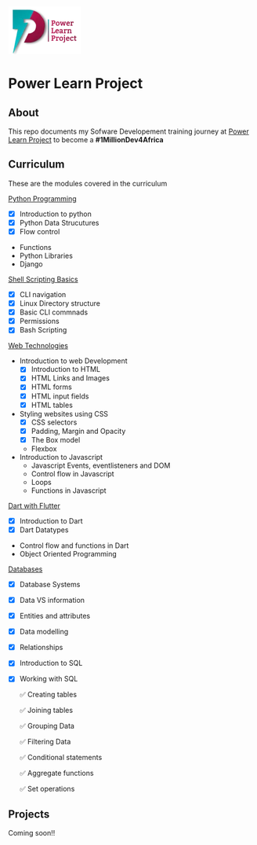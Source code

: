 
![logo](./logo.webp)

# Power Learn Project 

## About
This repo documents my Sofware Developement training journey at [Power Learn Project](https://powerlearnproject.org/) to become a __#1MillionDev4Africa__

## Curriculum
These are the modules covered in the curriculum

[Python Programming](./python-incubation)
- [X] Introduction to python
- [X] Python Data Strucutures
- [X] Flow control 
- Functions
- Python Libraries
- Django

[Shell Scripting Basics](./shell-scripting)
- [X] CLI navigation
- [X] Linux Directory structure
- [X] Basic CLI commnads
- [X] Permissions
- [X] Bash Scripting 

[Web Technologies](./web-development)
- Introduction to web Development
    - [X] Introduction to HTML
    - [X] HTML Links and Images
    - [X] HTML forms
    - [X] HTML input fields
    - [X] HTML tables
- Styling websites using CSS
    - [X] CSS selectors
    - [X] Padding, Margin and Opacity
    - [X] The Box model
    - Flexbox
- Introduction to Javascript
    - Javascript Events, eventlisteners and DOM
    - Control flow in Javascript
    - Loops
    - Functions in Javascript

[Dart with Flutter](./hello-dart)
- [X] Introduction to Dart
- [X] Dart Datatypes
- Control flow and functions in Dart
- Object Oriented Programming

[Databases](./databases_basics)
- [X] Database Systems
- [X] Data VS information
- [X] Entities and attributes
- [X] Data modelling
- [X] Relationships
- [X] Introduction to SQL
- [X] Working with SQL 

    ✅  Creating tables

    ✅  Joining tables

    ✅  Grouping Data

    ✅  Filtering Data

    ✅  Conditional statements

    ✅  Aggregate functions

    ✅  Set operations


## Projects
Coming soon!!